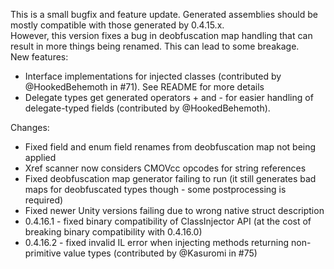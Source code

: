This is a small bugfix and feature update. Generated assemblies should be mostly compatible with those generated by 0.4.15.x.  
However, this version fixes a bug in deobfuscation map handling that can result in more things being renamed. This can lead to some breakage.  
New features:
 * Interface implementations for injected classes (contributed by @HookedBehemoth in #71). See README for more details  
 * Delegate types get generated operators + and - for easier handling of delegate-typed fields (contributed by @HookedBehemoth).

Changes:
 * Fixed field and enum field renames from deobfuscation map not being applied
 * Xref scanner now considers CMOVcc opcodes for string references
 * Fixed deobfuscation map generator failing to run (it still generates bad maps for deobfuscated types though - some postprocessing is required)
 * Fixed newer Unity versions failing due to wrong native struct description
 * 0.4.16.1 - fixed binary compatibility of ClassInjector API (at the cost of breaking binary compatibility with 0.4.16.0)
 * 0.4.16.2 - fixed invalid IL error when injecting methods returning non-primitive value types (contributed by @Kasuromi in #75)